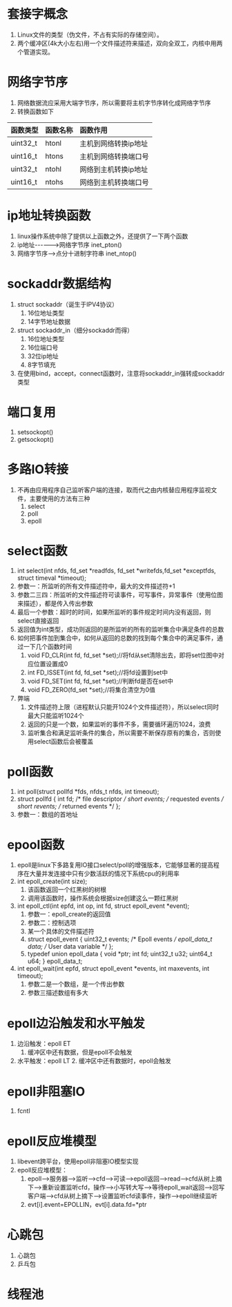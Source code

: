 # 套接字概念
1. Linux文件的类型（伪文件，不占有实际的存储空间）。
2. 两个缓冲区(4k大小左右)用一个文件描述符来描述，双向全双工，内核中用两个管道实现。

# 网络字节序
1. 网络数据流应采用大端字节序，所以需要将主机字节序转化成网络字节序
2. 转换函数如下

函数类型 | 函数名称 | 函数作用
:-|:-|:-
uint32_t | htonl | 主机到网络转换ip地址
uint16_t | htons | 主机到网络转换端口号
uint32_t | ntohl | 网络到主机转换ip地址
uint16_t | ntohs | 网络到主机转换端口号

# ip地址转换函数
1. linux操作系统中除了提供以上函数之外，还提供了一下两个函数
2. ip地址------>网络字节序 inet_pton()
3. 网络字节序-->点分十进制字符串 inet_ntop()

# sockaddr数据结构
1. struct sockaddr（诞生于IPV4协议）
	1. 16位地址类型
	2. 14字节地址数据
2. struct sockaddr_in（细分sockaddr而得）
	1. 16位地址类型
	2. 16位端口号
	3. 32位ip地址
	4. 8字节填充
3. 在使用bind，accept，connect函数时，注意将sockaddr_in强转成sockaddr类型

# 端口复用
1. setsockopt()
2. getsockopt()

# 多路IO转接
1. 不再由应用程序自己监听客户端的连接，取而代之由内核替应用程序监视文件，主要使用的方法有三种
	1. select
	2. poll
	3. epoll

# select函数
1. int select(int nfds, fd_set *readfds, fd_set *writefds,fd_set *exceptfds, struct timeval *timeout);
2. 参数一：所监听的所有文件描述符中，最大的文件描述符+1
3. 参数二三四：所监听的文件描述符可读事件，可写事件，异常事件（使用位图来描述），都是传入传出参数
4. 最后一个参数：超时的时间，如果所监听的事件规定时间内没有返回，则select直接返回
5. 返回值为int类型，成功则返回的是所监听的所有的监听集合中满足条件的总数
6. 如何把事件加到集合中，如何从返回的总数的找到每个集合中的满足事件，通过一下几个函数时间
	1. void FD_CLR(int fd, fd_set *set);//将fd从set清除出去，即将set位图中对应位置设置成0
    2. int  FD_ISSET(int fd, fd_set *set);//将fd设置到set中
    3. void FD_SET(int fd, fd_set *set);//判断fd是否在set中
    4. void FD_ZERO(fd_set *set);//将集合清空为0值
7. 弊端
	1. 文件描述符上限（进程默认只能开1024个文件描述符），所以select同时最大只能监听1024个
	2. 返回的只是一个数，如果监听的事件不多，需要循环遍历1024，浪费
	3. 监听集合和满足监听条件的集合，所以需要不断保存原有的集合，否则使用select函数后会被覆盖

# poll函数
1. int poll(struct pollfd *fds, nfds_t nfds, int timeout);
2. struct pollfd {
               int   fd;         /* file descriptor */
               short events;     /* requested events */
               short revents;    /* returned events */
           };
3. 参数一：数组的首地址


# epool函数
1. epoll是linux下多路复用IO接口select/poll的增强版本，它能够显著的提高程序在大量并发连接中只有少数活跃的情况下系统cpu的利用率
2. int epoll_create(int size);
	1. 该函数返回一个红黑树的树根
	2. 调用该函数时，操作系统会根据size创建这么一颗红黑树
3.  int epoll_ctl(int epfd, int op, int fd, struct epoll_event *event);
	1. 参数一：epoll_create的返回值
	2. 参数二：控制选项
	3. 某一个具体的文件描述符
	4. struct epoll_event {
               uint32_t     events;      /* Epoll events */
               epoll_data_t data;        /* User data variable */
           };
	5.  typedef union epoll_data {
               void        *ptr;
               int          fd;
               uint32_t     u32;
               uint64_t     u64;
           } epoll_data_t;
4.  int epoll_wait(int epfd, struct epoll_event *events, int maxevents, int timeout);
	1. 参数二是一个数组，是一个传出参数
	3. 参数三描述数组有多大

# epoll边沿触发和水平触发
1. 边沿触发：epoll ET
	1. 缓冲区中还有数据，但是epoll不会触发
2. 水平触发：epoll LT
	2. 缓冲区中还有数据时，epoll会触发

# epoll非阻塞IO
1. fcntl

# epoll反应堆模型
1. libevent跨平台，使用epoll非阻塞IO模型实现
2. epoll反应堆模型：
	1. epoll-->服务器-->监听-->cfd-->可读-->epoll返回-->read-->cfd从树上摘下-->重新设置监听cfd，操作-->小写转大写-->等待epoll_wait返回-->回写客户端-->cfd从树上摘下-->设置监听cfd读事件，操作-->epoll继续监听
	2. evt[i].event=EPOLLIN，evt[i].data.fd=*ptr

# 心跳包
1. 心跳包
2. 乒乓包

# 线程池

